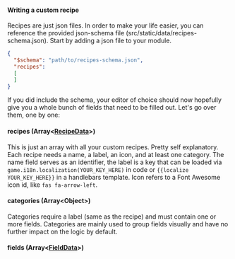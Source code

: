 #### Writing a custom recipe
Recipes are just json files. In order to make your life easier, you can reference the provided json-schema file (src/static/data/recipes-schema.json). Start by adding a json file to your module.
```json
{
  "$schema": "path/to/recipes-schema.json",
  "recipes":
  [
  ]
}
```
If you did include the schema, your editor of choice should now hopefully give you a whole bunch of fields that need to be filled out. Let's go over them, one by one:

#### recipes (Array\<[RecipeData](global.html#RecipeData)\>)

This is just an array with all your custom recipes. Pretty self explanatory. Each recipe needs a name, a label, an icon, and at least one category. The name field serves as an identifier, the label is a key that can be loaded via `game.i18n.localization(YOUR_KEY_HERE)` in code or `{{localize YOUR_KEY_HERE}}` in a handlebars template. Icon refers to a Font Awesome icon id, like `fas fa-arrow-left`.

#### categories (Array\<Object\>)

Categories require a label (same as the recipe) and must contain one or more fields. Categories are mainly used to group fields visually and have no further impact on the logic by default.

#### fields (Array\<[FieldData](global.html#FieldData)\>)
